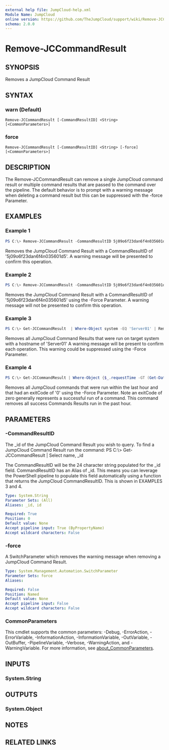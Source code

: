 ```yaml
---
external help file: JumpCloud-help.xml
Module Name: JumpCloud
online version: https://github.com/TheJumpCloud/support/wiki/Remove-JCCommandResult
schema: 2.0.0
---
```


# Remove-JCCommandResult

## SYNOPSIS
Removes a JumpCloud Command Result

## SYNTAX

### warn (Default)
```
Remove-JCCommandResult [-CommandResultID] <String> [<CommonParameters>]
```

### force
```
Remove-JCCommandResult [-CommandResultID] <String> [-force] [<CommonParameters>]
```

## DESCRIPTION
The Remove-JCCommandResult can remove a single JumpCloud command result or multiple command results that are passed to the command over the pipeline. The default behavior is to prompt with a warning message when deleting a command result but this can be suppressed with the -force Parameter.

## EXAMPLES

### Example 1
```powershell
PS C:\> Remove-JCCommandResult -CommandResultID 5j09o6f23dan6f4n035601d5
```

Removes the JumpCloud Command Result with a CommandResultID of '5j09o6f23dan6f4n035601d5'. A warning message will be presented to confirm this operation.

### Example 2
```powershell
PS C:\> Remove-JCCommandResult -CommandResultID 5j09o6f23dan6f4n035601d5 -Force
```

Removes the JumpCloud Command Result with a CommandResultID of '5j09o6f23dan6f4n035601d5' using the -Force Parameter. A warning message will not be presented to confirm this operation.

### Example 3
```powershell
PS C:\> Get-JCCommandResult  | Where-Object system -EQ 'Server01' | Remove-JCCommandResult
```

Removes all JumpCloud Command Results that were run on target system with a hostname of 'Server01' A warning message will be present to confirm each operation. This warning could be suppressed using the -Force Parameter.

### Example 4
```powershell
PS C:\> Get-JCCommandResult | Where-Object {$_.requestTime -GT (Get-Date).AddHours(-1) -and $_.exitCode -eq 0} | Remove-JCCommandResult -force
```

Removes all JumpCloud commands that were run within the last hour and that had an exitCode of '0' using the -Force Parameter. Note an exitCode of zero generally represents a successful run of a command. This command removes all success Commands Results run in the past hour.

## PARAMETERS

### -CommandResultID
The _id of the JumpCloud Command Result you wish to query.
To find a JumpCloud Command Result run the command: PS C:\\\> Get-JCCommandResult | Select name, _id

The CommandResultID will be the 24 character string populated for the _id field.
CommandResultID has an Alias of _id.
This means you can leverage the PowerShell pipeline to populate this field automatically using a function that returns the JumpCloud CommandResultID.
This is shown in EXAMPLES 3 and 4.

```yaml
Type: System.String
Parameter Sets: (All)
Aliases: _id, id

Required: True
Position: 0
Default value: None
Accept pipeline input: True (ByPropertyName)
Accept wildcard characters: False
```

### -force
A SwitchParameter which removes the warning message when removing a JumpCloud Command Result.

```yaml
Type: System.Management.Automation.SwitchParameter
Parameter Sets: force
Aliases:

Required: False
Position: Named
Default value: None
Accept pipeline input: False
Accept wildcard characters: False
```

### CommonParameters
This cmdlet supports the common parameters: -Debug, -ErrorAction, -ErrorVariable, -InformationAction, -InformationVariable, -OutVariable, -OutBuffer, -PipelineVariable, -Verbose, -WarningAction, and -WarningVariable. For more information, see [about_CommonParameters](http://go.microsoft.com/fwlink/?LinkID=113216).

## INPUTS

### System.String
## OUTPUTS

### System.Object
## NOTES

## RELATED LINKS
